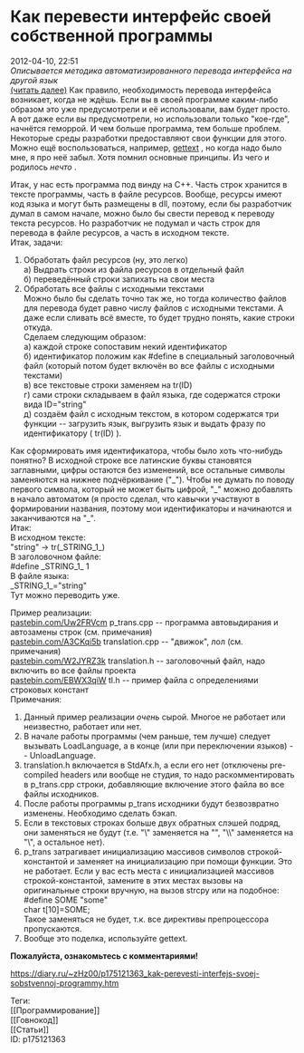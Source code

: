 Как перевести интерфейс своей собственной программы
====================================================

   
 2012-04-10, 22:51   
   *Описывается методика автоматизированного перевода интерфейса на другой язык*    
  [(читать далее)](https://zHz00.diary.ru/p175121363.htm?index=1#linkmore175121363m1)    Как правило, необходимость перевода интерфейса возникает, когда не ждёшь. Если вы в своей программе каким-либо образом это уже предусмотрели и её использовали, вам будет просто. А вот даже если вы предусмотрели, но использовали только "кое-где", начнётся геморрой. И чем больше программа, тем больше проблем.   
 Некоторые среды разработки предоставляют свои функции для этого. Можно ещё воспользоваться, например,  [gettext](https://ru.wikipedia.org/wiki/Gettext)  , но когда надо было мне, я про неё забыл. Хотя помнил основные принципы. Из чего и родилось  *нечто*  .   
   
 Итак, у нас есть программа под винду на C++. Часть строк хранится в тексте программы, часть в файле ресурсов. Вообще, ресурсы имеют код языка и могут быть размещены в dll, поэтому, если бы разработчик думал в самом начале, можно было бы свести перевод к переводу текста ресурсов. Но разработчик не подумал и часть строк для перевода в файле ресурсов, а часть в исходном тексте.   
 Итак, задачи:   
 1. Обработать файл ресурсов (ну, это легко)   
 а) Выдрать строки из файла ресурсов в отдельный файл   
 б) переведённый строки запихать на свои места   
 2. Обработать все файлы с исходными текстами   
 Можно было бы сделать точно так же, но тогда количество файлов для перевода будет равно числу файлов с исходными текстами. А даже если сливать всё вместе, то будет трудно понять, какие строки откуда.   
 Сделаем следующим образом:   
 а) каждой строке сопоставим некий идентификатор   
 б) идентификатор положим как #define в специальный заголовочный файл (который потом будет включён во все файлы с исходными текстами)   
 в) все текстовые строки заменяем на tr(ID)   
 г) сами строки складываем в файл языка, где содержатся строки вида ID="string"   
 д) создаём файл с исходным текстом, в котором содержатся три функции -- загрузить язык, выгрузить язык и выдать фразу по идентификатору ( tr(ID) ).   
   
 Как сформировать имя идентификатора, чтобы было хоть что-нибудь понятно? В исходной строке все латинские буквы становятся заглавными, цифры остаются без изменений, все остальные символы заменяются на нижнее подчёркивание ("\_"). Чтобы не думать по поводу первого символа, который не может быть цифрой, "\_" можно добавлять в начало автоматом (я просто сделал, что кавычки участвуют в формировании названия, поэтому мои идентификаторы и начинаются и заканчиваются на "\_".   
 Итак:   
 В исходном тексте:   
 "string" -> tr(\_STRING\_1\_)   
 В заголовочном файле:   
 #define \_STRING\_1\_ 1   
 В файле языка:   
 \_STRING\_1\_="string"   
 Тут можно переводить уже.   
   
 Пример реализации:   
  [pastebin.com/Uw2FRVcm](https://pastebin.com/Uw2FRVcm)  p\_trans.cpp -- программа автовыдирания и автозамены строк (см. примечания)   
  [pastebin.com/A3CKqi5b](https://pastebin.com/A3CKqi5b)  translation.cpp -- "движок", лол (см. примечания)   
  [pastebin.com/W2JYRZ3k](https://pastebin.com/W2JYRZ3k)  translation.h -- заголовочный файл, надо включить во все файлы проекта   
  [pastebin.com/EBWX3qiW](https://pastebin.com/EBWX3qiW)  tl.h -- пример файла с определениями строковых констант   
 Примечания:   
 1. Данный пример реализации  *очень*  сырой. Многое не работает или неизвестно, работает или нет.   
 2. В начале работы программы (чем раньше, тем лучше) следует вызывать LoadLanguage, а в конце (или при переключении языков) -- UnloadLanguage.   
 3. translation.h включается в StdAfx.h, а если его нет (отключены pre-compiled headers или вообще не студия, то надо раскомментировать в p\_trans.cpp строки, добавляющие включение этого файла во все файлы исходников.   
 4. После работы программы p\_trans исходники будут безвозвратно изменены. Необходимо сделать бэкап.   
 5. Если в текстовых строках больше двух обратных слэшей подряд, они заменяться не будут (т.е. "\\" заменяется на "\", "\\\\" заменяется на "\\", а остальное нет).   
 6. p\_trans затрагивает инициализацию массивов символов строкой-константой и заменяет на инициализацию при помощи функции. Это не работает. Если у вас есть места с инициализацией массивов строкой-константой, замените в этих местах вызовы на оригинальные строки вручную, на вызов strcpy или на подобное:   
 #define SOME "some"   
 char t[10]=SOME;   
 Такое заменяться не будет, т.к. все директивы препроцессора пропускаются.   
 7. Вообще это поделка, используйте gettext.   
   
     
   
  **Пожалуйста, ознакомьтесь с комментариями!**    
    
 <https://diary.ru/~zHz00/p175121363_kak-perevesti-interfejs-svoej-sobstvennoj-programmy.htm>   
   
 Теги:   
 [[Программирование]]   
 [[Говнокод]]   
 [[Статьи]]   
 ID: p175121363